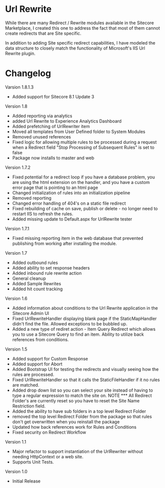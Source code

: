 Url Rewrite
===========

While there are many Redirect / Rewrite modules available in the Sitecore Marketplace, I created this one to address the fact that most of them cannot create redirects that are Site specific.

In addition to adding Site specific redirect capabilities, I have modeled the data structure to closely match the functionality of Microsoft's IIS Url Rewrite plugin.


Changelog
=========

Varsion 1.8.1.3
* Added support for Sitecore 8.1 Update 3

Version 1.8
* Added reporting via analytics
* added Url Rewrite to Experience Analytics Dashboard
* Added prefetching of UrlRewriter item
* Moved all templates from User Defined folder to System Modules
* Removed unused references
* Fixed logic for allowing multiple rules to be processed during a request when a Redirect field "Stop Processing of Subsequent Rules" is set to false
* Package now installs to master and web

Version 1.7.2
* Fixed potential for a redirect loop if you have a database problem, you are using the html extension on the handler, and you have a custom error page that is pointing to an html page
* Changed initialization of rules into an initialization pipeline
* Removed reporting
* Changed error handling of 404's on a static file redirect
* Fixed rebuilding of cache on save, publish or delete - no longer need to restart IIS to refresh the rules.
* Added missing update to Default.aspx for UrlRewrite tester

Version 1.7.1
* Fixed missing reporting item in the web database that prevented publishing from working after installing the module.

Version 1.7
* Added outbound rules
* Added ability to set response headers
* Added inbound rule rewrite action
* General cleanup
* Added Sample Rewrites
* Added hit count tracking

Version 1.6
* Added information about conditions to the Url Rewrite application in the Sitecore Admin UI
* Fixed UrlRewriteHandler displaying blank page if the StaticMapHandler didn't find the file. Allowed exceptions to be bubbled up.
* Added a new type of rediret action - Item Query Redirect which allows you to use a Sitecore Query to find an item.  Ability to utilize back references from conditions.

Version 1.5
* Added support for Custom Response
* Added support for Abort
* Added Bootstrap UI for testing the redirects and visually seeing how the rules are processed.
* Fixed UrlRewriteHandler so that it calls the StaticFileHandler if it no rules are matched.
* Added drop down list so you can select your site instead of having to type a regular expression to match the site on.  NOTE *** All Redirect Folder's are currently reset so you have to reset the Site Name Restriction field.
* Added the ability to have sub folders in a top level Redirect Folder
* removed the top level Redirect Folder from the package so that rules don't get overwritten when you reinstall the package
* Updated how back references work for Rules and Conditions
* Fixed security on Redirect Workflow

Version 1.1
* Major refactor to support instantiation of the UrlRewriter without needing HttpContext or a web site.
* Supports Unit Tests.

Version 1.0
* Initial Release
